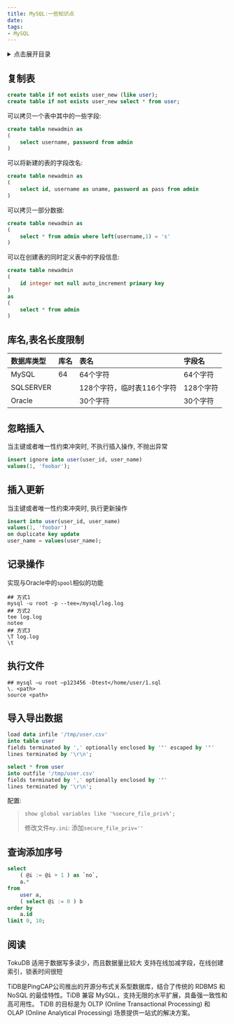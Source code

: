 ```yaml
---
title: MySQL:一些知识点
date:
tags:
- MySQL
---
```

<details>
<summary>点击展开目录</summary>
<!-- TOC -->

- [复制表](#复制表)
- [库名,表名长度限制](#库名表名长度限制)
- [忽略插入](#忽略插入)
- [插入更新](#插入更新)
- [记录操作](#记录操作)
- [执行文件](#执行文件)
- [导入导出数据](#导入导出数据)
- [查询添加序号](#查询添加序号)
- [阅读](#阅读)

<!-- /TOC -->
</details>

## 复制表

```sql
create table if not exists user_new (like user);
create table if not exists user_new select * from user;
```
可以拷贝一个表中其中的一些字段:
```sql
create table newadmin as
(
    select username, password from admin
)
```
可以将新建的表的字段改名:
```sql
create table newadmin as
(
    select id, username as uname, password as pass from admin
)
```
可以拷贝一部分数据:
```sql
create table newadmin as
(
    select * from admin where left(username,1) = 's'
)
```
可以在创建表的同时定义表中的字段信息:
```sql
create table newadmin
(
    id integer not null auto_increment primary key
)
as
(
    select * from admin
)
```

## 库名,表名长度限制

| 数据库类型 | 库名 | 表名                       | 字段名    |
| :--------- | :--- | :------------------------- | :-------- |
| MySQL      | 64   | 64个字符                   | 64个字符  |
| SQLSERVER  |      | 128个字符，临时表116个字符 | 128个字符 |
| Oracle     |      | 30个字符                   | 30个字符  |

## 忽略插入

当主键或者唯一性约束冲突时, 不执行插入操作, 不抛出异常

```sql
insert ignore into user(user_id, user_name)
values(1, 'foobar');
```

## 插入更新

当主键或者唯一性约束冲突时, 执行更新操作

```sql
insert into user(user_id, user_name)
values(1, 'foobar')
on duplicate key update
user_name = values(user_name);
```

## 记录操作

实现与Oracle中的`spool`相似的功能

```shell
## 方式1
mysql -u root -p --tee=/mysql/log.log
## 方式2
tee log.log
notee
## 方式3
\T log.log
\t
```

## 执行文件

```shell
## mysql –u root –p123456 -Dtest</home/user/1.sql
\. <path>
source <path>
```

## 导入导出数据

```sql
load data infile '/tmp/user.csv'
into table user
fields terminated by ',' optionally enclosed by '"' escaped by '"'
lines terminated by '\r\n';
```

```sql
select * from user
into outfile '/tmp/user.csv'
fields terminated by ',' optionally enclosed by '"'
lines terminated by '\r\n';
```

配置:

> `show global variables like '%secure_file_priv%';`
>
> 修改文件`my.ini`: 添加`secure_file_priv=''`

## 查询添加序号

```sql
select
    ( @i := @i + 1 ) as `no`,
    a.* 
from
    user a,
    ( select @i := 0 ) b 
order by
    a.id
limit 0, 10;
```

## 阅读

TokuDB 适用于数据写多读少，而且数据量比较大
支持在线加减字段，在线创建索引，锁表时间很短

TiDB是PingCAP公司推出的开源分布式关系型数据库，结合了传统的 RDBMS 和 NoSQL 的最佳特性。TiDB 兼容 MySQL，支持无限的水平扩展，具备强一致性和高可用性。
TiDB 的目标是为 OLTP (Online Transactional Processing) 和 OLAP (Online Analytical Processing) 场景提供一站式的解决方案。

